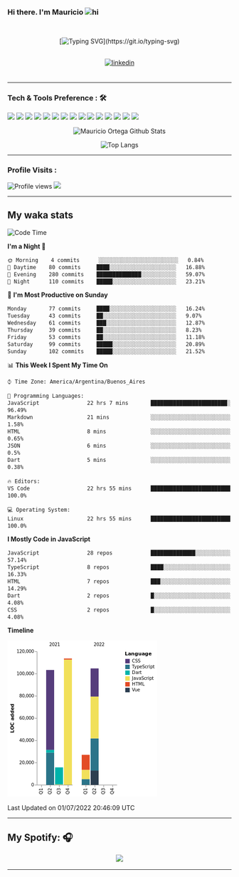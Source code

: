 ### Hi there. I'm Mauricio <img src="https://user-images.githubusercontent.com/1303154/88677602-1635ba80-d120-11ea-84d8-d263ba5fc3c0.gif" width="28px" alt="hi">
<br /> 

<div align="center">
  
[![Typing SVG](https://readme-typing-svg.herokuapp.com?size=25&duration=7000&center=true&vCenter=true&width=650&height=40&lines=WELCOME!;My+name+is+Mauricio+Ortega...;I+am+a+Front-End+Developer...;I+hope+you+find+what+you+are+looking+for...;You+have+my+contact+information...;MAY+THE+FORCE+BE+WITH+YOU...)](https://git.io/typing-svg)

</div>
  
<br />

<div align="center">
  
<a href="https://www.linkedin.com/in/mauricio-sebasti%C3%A1n-ortega-71b43788/" target="_blank">
<img src=https://img.shields.io/badge/linkedin-%231E77B5.svg?&style=for-the-badge&logo=linkedin&logoColor=white alt=linkedin style="margin-bottom: 5px;" />
</a>
  
</div>

<br />



<!--
**Nekzus/Nekzus** is a ✨ _special_ ✨ repository because its `README.md` (this file) appears on your GitHub profile.

Here are some ideas to get you started:

- 🔭 I’m currently working on ...
- 🌱 I’m currently learning ...
- 👯 I’m looking to collaborate on ...
- 🤔 I’m looking for help with ...
- 💬 Ask me about ...
- 📫 How to reach me: ...
- 😄 Pronouns: ...
- ⚡ Fun fact: ...
-->

---

### Tech & Tools Preference : 🛠

<img src = "https://img.shields.io/badge/-HTML5-E34F26?style=flat&logo=html5&logoColor=white"> <img src = "https://img.shields.io/badge/-CSS3-1572B6?style=flat&logo=css3&logoColor=white">
<img src="https://img.shields.io/badge/-Sass-cc6699?style=flat&logo=sass&logoColor=ffffff">
<img src="https://img.shields.io/badge/-Bootstrap-563D7C?style=flat&logo=bootstrap&logoColor=white">
<img src="https://img.shields.io/badge/-JavaScript-eed718?style=flat&logo=javascript&logoColor=ffffff">
<img src="https://img.shields.io/badge/-React-000000?style=flat&logo=react&logoColor=00c8ff">
<img src="https://img.shields.io/badge/-Next-000000?style=flat&logo=nextdotjs&logoColor=white">
<img src="http://img.shields.io/badge/-Vue-black?style=flat&logo=vuedotjs&logoColor=4FC08D">
<img src="http://img.shields.io/badge/-Flutter-black?style=flat&logo=flutter&logoColor=02569B">
<img src="https://img.shields.io/badge/-Node.js-3C873A?style=flat&logo=Node.js&logoColor=white">
<img src="http://img.shields.io/badge/-Git-F1502F?style=flat&logo=git&logoColor=FFFFFF">
<img src="http://img.shields.io/badge/-Github-000000?style=flat&logo=github&logoColor=FFFFFF">
<img src="https://img.shields.io/badge/-Firebase-FFA611?style=flat&logo=firebase&logoColor=FFFFFF">
<img src="http://img.shields.io/badge/-Vercel-black?style=flat&logo=vercel&logoColor=white">
<img src="http://img.shields.io/badge/-VS%20Code-007ACC?style=flat&logo=visual%20studio%20code&logoColor=white">


<div align="center">
  
![Mauricio Ortega Github Stats](https://github-readme-stats.vercel.app/api?username=Nekzus&show_icons=true&title_color=fff&icon_color=79ff97&text_color=9f9f9f&bg_color=151515)

![Top Langs](https://github-readme-stats.vercel.app/api/top-langs/?username=Nekzus&hide=css,html,less&layout=compact&title_color=fff&icon_color=79ff97&text_color=9f9f9f&bg_color=151515)

</div>
  
---

### Profile Visits :
  
![Profile views](https://gpvc.arturio.dev/Nekzus)  <img src="https://img.shields.io/github/followers/Nekzus?label=Follow" style=" float:left, margin-right:10px" />

---


## My waka stats
<!--START_SECTION:waka-->
![Code Time](http://img.shields.io/badge/Code%20Time-1%2C009%20hrs%2057%20mins-blue)

**I'm a Night 🦉** 

```text
🌞 Morning    4 commits      ░░░░░░░░░░░░░░░░░░░░░░░░░   0.84% 
🌆 Daytime    80 commits     ████░░░░░░░░░░░░░░░░░░░░░   16.88% 
🌃 Evening    280 commits    ██████████████░░░░░░░░░░░   59.07% 
🌙 Night      110 commits    █████░░░░░░░░░░░░░░░░░░░░   23.21%

```
📅 **I'm Most Productive on Sunday** 

```text
Monday       77 commits     ████░░░░░░░░░░░░░░░░░░░░░   16.24% 
Tuesday      43 commits     ██░░░░░░░░░░░░░░░░░░░░░░░   9.07% 
Wednesday    61 commits     ███░░░░░░░░░░░░░░░░░░░░░░   12.87% 
Thursday     39 commits     ██░░░░░░░░░░░░░░░░░░░░░░░   8.23% 
Friday       53 commits     ██░░░░░░░░░░░░░░░░░░░░░░░   11.18% 
Saturday     99 commits     █████░░░░░░░░░░░░░░░░░░░░   20.89% 
Sunday       102 commits    █████░░░░░░░░░░░░░░░░░░░░   21.52%

```


📊 **This Week I Spent My Time On** 

```text
⌚︎ Time Zone: America/Argentina/Buenos_Aires

💬 Programming Languages: 
JavaScript               22 hrs 7 mins       ████████████████████████░   96.49% 
Markdown                 21 mins             ░░░░░░░░░░░░░░░░░░░░░░░░░   1.58% 
HTML                     8 mins              ░░░░░░░░░░░░░░░░░░░░░░░░░   0.65% 
JSON                     6 mins              ░░░░░░░░░░░░░░░░░░░░░░░░░   0.5% 
Dart                     5 mins              ░░░░░░░░░░░░░░░░░░░░░░░░░   0.38%

🔥 Editors: 
VS Code                  22 hrs 55 mins      █████████████████████████   100.0%

💻 Operating System: 
Linux                    22 hrs 55 mins      █████████████████████████   100.0%

```

**I Mostly Code in JavaScript** 

```text
JavaScript               28 repos            ██████████████░░░░░░░░░░░   57.14% 
TypeScript               8 repos             ████░░░░░░░░░░░░░░░░░░░░░   16.33% 
HTML                     7 repos             ███░░░░░░░░░░░░░░░░░░░░░░   14.29% 
Dart                     2 repos             █░░░░░░░░░░░░░░░░░░░░░░░░   4.08% 
CSS                      2 repos             █░░░░░░░░░░░░░░░░░░░░░░░░   4.08%

```


**Timeline**

![Chart not found](https://raw.githubusercontent.com/Nekzus/Nekzus/main/charts/bar_graph.png) 


 Last Updated on 01/07/2022 20:46:09 UTC
<!--END_SECTION:waka-->

---
## My Spotify: 🎧

<div align="center"><img src="https://spotify-github-profile.vercel.app/api/view?uid=11169970531&cover_image=true&theme=default" /></div>

---
